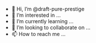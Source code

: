 - 👋 Hi, I’m @draft-pure-prestige
- 👀 I’m interested in ...
- 🌱 I’m currently learning ...
- 💞️ I’m looking to collaborate on ...
- 📫 How to reach me ...

<!---
draft-pure-prestige/draft-pure-prestige is a ✨ special ✨ repository because its `README.md` (this file) appears on your GitHub profile.
You can click the Preview link to take a look at your changes.
--->
